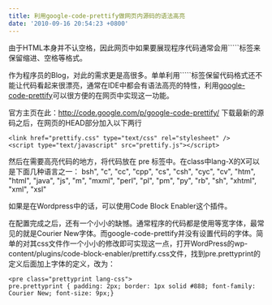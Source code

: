 ```yaml
---
title: 利用google-code-prettify做网页内源码的语法高亮
date: '2010-09-16 20:54:23 +0800'
---
```

由于HTML本身并不认空格，因此网页中如果要展现程序代码通常会用`````标签来保留缩进、空格等格式。

作为程序员的Blog，对此的需求更是高很多。单单利用`````标签保留代码格式还不能让代码看起来很漂亮，通常在IDE中都会有语法高亮的特性，利用<a title="google-code-prettify" href="http://code.google.com/p/google-code-prettify/">google-code-prettify</a>可以很方便的在网页中实现这一功能。

官方主页在此：http://code.google.com/p/google-code-prettify/
下载最新的源码之后，在网页的HEAD部分加入以下两行

```
<link href="prettify.css" type="text/css" rel="stylesheet" />
<script type="text/javascript" src="prettify.js"></script>
```

然后在需要高亮代码的地方，将代码放在 pre 标签中。在class中lang-X的X可以是下面几种语言之一：
bsh", "c", "cc", "cpp", "cs", "csh", "cyc", "cv", "htm", "html", "java", "js", "m", "mxml", "perl", "pl", "pm", "py", "rb", "sh", "xhtml", "xml", "xsl"

如果是在Wordpress中的话，可以使用Code Block Enabler这个插件。

在配置完成之后，还有一个小小的缺憾。通常程序的代码都是使用等宽字体，最常见的就是Courier New字体。而google-code-prettify并没有设置代码的字体。简单的对其css文件作一个小小的修改即可实现这一点，打开WordPress的wp-content/plugins/code-block-enabler/prettify.css文件，找到pre.prettyprint的定义后面加上字体的定义，改为：

```
<pre class="prettyprint lang-css">
pre.prettyprint { padding: 2px; border: 1px solid #888; font-family: Courier New; font-size: 9px;}
```